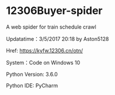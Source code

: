 # 12306Buyer-spider
A web spider for train schedule crawl

Updatatime：3/5/2017 20:18 by Aston5128

Href: https://kyfw.12306.cn/otn/

System：Code on Windows 10

Python Version: 3.6.0

Python IDE: PyCharm
